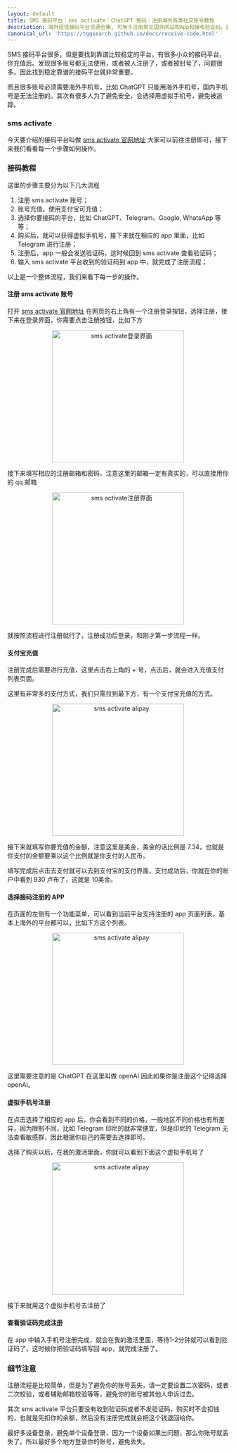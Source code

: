```yaml
---
layout: default
title: SMS 接码平台｜sms activate｜ChatGPT 接码｜注册海外各类社交账号教程
description: 海外短信接码平台资源合集, 可用于注册常见国外网站和App和接收验证码，比如Telegram，ChatGPT，Google, WhatsApp， Amazon，Facebook， Instagram，Tinder，Twitter等。
canonical_url: 'https://tggsearch.github.io/docs/receive-code.html'
---
```

SMS 接码平台很多，但是要找到靠谱比较稳定的平台，有很多小众的接码平台，你充值后。发现很多账号都无法使用，或者被人注册了，或者被封号了，问题很多。因此找到稳定靠谱的接码平台就非常重要。

而且很多账号必须需要海外手机号，比如 ChatGPT 只能用海外手机号，国内手机号是无法注册的。其次有很多人为了避免安全，会选择用虚拟手机号，避免被追踪。
### sms activate
今天要介绍的接码平台叫做 [sms activate 官网地址](./302.html?target=https://sms-activate.org/?ref=2821105) 大家可以前往注册即可，接下来我们看看每一个步骤如何操作。

### 接码教程
这里的步骤主要分为以下几大流程

1. 注册 sms activate 账号；
2. 账号充值，使用支付宝可充值；
3. 选择你要接码的平台，比如 ChatGPT、Telegram、Google, WhatsApp 等等；
4. 购买后，就可以获得虚拟手机号，接下来就在相应的 app 里面，比如 Telegram 进行注册；
5. 注册后，app 一般会发送验证码，这时候回到 sms activate 查看验证码；
6. 输入 sms activate 平台收到的验证码到 app 中，就完成了注册流程；

以上是一个整体流程，我们来看下每一步的操作。

#### 注册 sms activate 账号
打开  [sms activate 官网地址](./302.html?target=https://sms-activate.org/?ref=2821105) 
在网页的右上角有一个注册登录按钮，选择注册，接下来在登录界面，你需要点击注册按钮，比如下方

<div align=center>
    <img alt="sms activate登录界面" src="https://cdn.jsdelivr.net/gh/tggsearch/tggSearch.github.io/assets/img/receiver-code-register.webp" height=300px/>
</div>

接下来填写相应的注册邮箱和密码，注意这里的邮箱一定有真实的，可以直接用你的 qq 邮箱

<div align=center>
    <img alt="sms activate注册界面" src="https://cdn.jsdelivr.net/gh/tggsearch/tggSearch.github.io/assets/img/receiver-code-form.webp" height=300px/>
</div>

就按照流程进行注册就行了，注册成功后登录，和刚才第一步流程一样。

#### 支付宝充值
注册完成后需要进行充值，这里点击右上角的 + 号，点击后，就会进入充值支付列表页面。

这里有非常多的支付方式，我们只需拉到最下方，有一个支付宝充值的方式。

<div align=center>
    <img alt="sms activate alipay" src="https://cdn.jsdelivr.net/gh/tggsearch/tggSearch.github.io/assets/img/receiver-code-alipay.webp" height=300px/>
</div>

接下来就填写你要充值的金额，注意这里是美金，美金的话比例是 7.34，也就是你支付的金额要乘以这个比例就是你支付的人民币。

填写完成后点击去支付就可以去到支付宝的支付界面，支付成功后，你就在你的账户中看到 930 卢布了，这就是 10美金。

#### 选择接码注册的 APP
在页面的左侧有一个功能菜单，可以看到当前平台支持注册的 app 页面列表，基本上海外的平台都可以，比如下方这个列表。

<div align=center>
    <img alt="sms activate alipay" src="https://cdn.jsdelivr.net/gh/tggsearch/tggSearch.github.io/assets/img/receiver-code-app.webp" height=300px/>
</div>

这里需要注意的是 ChatGPT 在这里叫做 openAI 因此如果你是注册这个记得选择 openAI。

#### 虚拟手机号注册
在点击选择了相应的 app 后，你会看到不同的价格，一般地区不同价格也有所差异，因为限制不同，比如 Telegram 印尼的就非常便宜，但是印尼的 Telegram 无法查看敏感群，因此根据你自己的需要去选择即可。

选择了购买以后，在我的激活里面，你就可以看到下面这个虚拟手机号了

<div align=center>
    <img alt="sms activate alipay" src="https://cdn.jsdelivr.net/gh/tggsearch/tggSearch.github.io/assets/img/receiver-code-sms.webp" height=300px/>
</div>

接下来就用这个虚拟手机号去注册了

#### 查看验证码完成注册
在 app 中输入手机号注册完成，就会在我的激活里面，等待1-2分钟就可以看到验证码了，这时候你把验证码填写回 app，就完成注册了。

### 细节注意
注册流程是比较简单，但是为了避免你的账号丢失，请一定要设置二次密码，或者二次校验，或者辅助邮箱校验等等，避免你的账号被其他人申诉过去。

其次 sms activate 平台只要没有收到验证码或者不发验证码，购买时不会扣钱的，也就是先扣你的余额，然后没有注册完成就会把这个钱退回给你。

最好多设备登录，避免单个设备登录，因为一个设备如果出问题，那么你账号就丢失了。所以最好多个地方登录你的账号，避免丢失。